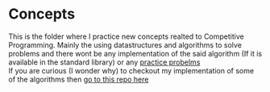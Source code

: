 # Concepts

This is the folder where I practice new concepts realted to Competitive Programming. Mainly the using datastructures and algorithms to solve problems
and there wont be any implementation of the said algorithm (If it is available in the standard library) or any [practice probelms][problem-folder-link]  
If you are curious (I wonder why) to checkout my implementation of some of the algorithms then [go to this repo here][DS-repo-link]


<!-- links are here -->

[DS-repo-link]: "https://github.com/DaKidReturns/BS-with-DS" "My Data structures and algorithms implementations"
[problem-folder-link]: "https://github.com/DaKidReturns/CP/tree/master/Practice/Problems"
